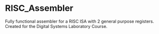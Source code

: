 # RISC_Assembler
Fully functional assembler for a RISC ISA with 2 general purpose registers. Created for the Digital Systems Laboratory Course.
